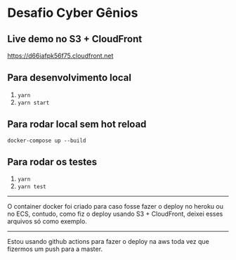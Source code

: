 # Desafio Cyber Gênios

## Live demo no S3 + CloudFront

https://d66iafpk56f75.cloudfront.net

## Para desenvolvimento local

1. `yarn`
2. `yarn start`

## Para rodar local sem hot reload

`docker-compose up --build`

## Para rodar os testes

1. `yarn`
2. `yarn test`

<hr/>

O container docker foi criado para caso fosse fazer o deploy no heroku ou no
ECS, contudo, como fiz o deploy usando S3 + CloudFront, deixei esses arquivos só
como exemplo.

<hr/>

Estou usando github actions para fazer o deploy na aws toda vez que fizermos um
push para a master.
